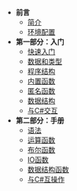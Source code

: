 <!-- docs/_sidebar.md -->

* **前言**
  * [简介](/)
  * [环境配置](zh_cn/1/env)
* **第一部分：入门**
  * [快速入门](zh_cn/1/guide)
  * [数据和类型](zh_cn/1/data)
  * [程序结构](zh_cn/1/structure)
  * [内置函数](zh_cn/1/builtin-func)
  * [匿名函数](zh_cn/1/func)
  * [数据结构](zh_cn/1/container)
  * [与C#交互](zh_cn/1/with-csharp.md)
* **第二部分：手册**
  * [语法](zh_cn/2/grammar)
  * [运算函数](zh_cn/2/func-Num)
  * [布尔函数](zh_cn/2/func-Bool)
  * [IO函数](zh_cn/2/func-IO.md)
  * [数据结构函数](zh_cn/2/func-Container.md)
  * [与C#互操作](zh_cn/404.md)